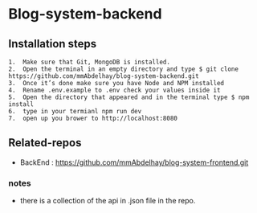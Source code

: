 # Blog-system-backend

## Installation steps

    1.	Make sure that Git, MongoDB is installed.
    2.	Open the terminal in an empty directory and type $ git clone https://github.com/mmAbdelhay/blog-system-backend.git
    3.	Once it’s done make sure you have Node and NPM installed
    4.  Rename .env.example to .env check your values inside it
    5.	Open the directory that appeared and in the terminal type $ npm install
    6.  type in your termianl npm run dev
    7.	open up you brower to http://localhost:8080

## Related-repos

- BackEnd : https://github.com/mmAbdelhay/blog-system-frontend.git

### notes

- there is a collection of the api in .json file in the repo.
